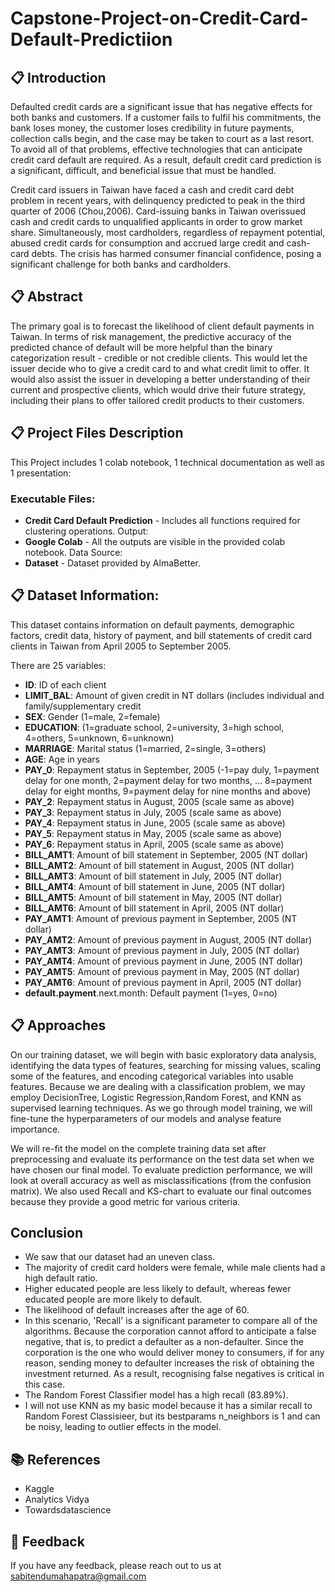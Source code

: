 # Capstone-Project-on-Credit-Card-Default-Predictiion

## 📋 Introduction
Defaulted credit cards are a significant issue that has negative effects for both banks and customers. If a customer fails to fulfil his commitments, the bank loses money, the customer loses credibility in future payments, collection calls begin, and the case may be taken to court as a last resort. To avoid all of that problems, effective technologies that can anticipate credit card default are required. As a result, default credit card prediction is a significant, difficult, and beneficial issue that must be handled.

Credit card issuers in Taiwan have faced a cash and credit card debt problem in recent years, with delinquency predicted to peak in the third quarter of 2006 (Chou,2006). Card-issuing banks in Taiwan overissued cash and credit cards to unqualified applicants in order to grow market share. Simultaneously, most cardholders, regardless of repayment potential, abused credit cards for consumption and accrued large credit and cash-card debts. The crisis has harmed consumer financial confidence, posing a significant challenge for both banks and cardholders.

## 📋 Abstract
The primary goal is to forecast the likelihood of client default payments in Taiwan. In terms of risk management, the predictive accuracy of the predicted chance of default will be more helpful than the binary categorization result - credible or not credible clients. This would let the issuer decide who to give a credit card to and what credit limit to offer. It would also assist the issuer in developing a better understanding of their current and prospective clients, which would drive their future strategy, including their plans to offer tailored credit products to their customers.
## 📋 Project Files Description
This Project includes 1 colab notebook, 1 technical documentation as well as 1 presentation:

### Executable Files:

*  **Credit Card Default Prediction** - Includes all functions required for clustering operations. Output:
* **Google Colab** - All the outputs are visible in the provided colab notebook. Data Source:
* **Dataset** - Dataset provided by AlmaBetter.

## 📋 Dataset Information:
This dataset contains information on default payments, demographic factors, credit data, history of payment, and bill statements of credit card clients in Taiwan from April 2005 to September 2005. 

There are 25 variables:

* **ID**: ID of each client
* **LIMIT_BAL**: Amount of given credit in NT dollars (includes individual and family/supplementary credit
* **SEX**: Gender (1=male, 2=female)
* **EDUCATION**: (1=graduate school, 2=university, 3=high school, 4=others, 5=unknown, 6=unknown)
* **MARRIAGE**: Marital status (1=married, 2=single, 3=others)
* **AGE**: Age in years
* **PAY_0**: Repayment status in September, 2005 (-1=pay duly, 1=payment delay for one month, 2=payment delay for two months, … 8=payment delay for eight months, 9=payment delay for nine months and above)
* **PAY_2**: Repayment status in August, 2005 (scale same as above)
* **PAY_3**: Repayment status in July, 2005 (scale same as above)
* **PAY_4**: Repayment status in June, 2005 (scale same as above)
* **PAY_5**: Repayment status in May, 2005 (scale same as above)
* **PAY_6**: Repayment status in April, 2005 (scale same as above)
* **BILL_AMT1**: Amount of bill statement in September, 2005 (NT dollar)
* **BILL_AMT2**: Amount of bill statement in August, 2005 (NT dollar)
* **BILL_AMT3**: Amount of bill statement in July, 2005 (NT dollar)
* **BILL_AMT4**: Amount of bill statement in June, 2005 (NT dollar)
* **BILL_AMT5**: Amount of bill statement in May, 2005 (NT dollar)
* **BILL_AMT6**: Amount of bill statement in April, 2005 (NT dollar)
* **PAY_AMT1**: Amount of previous payment in September, 2005 (NT dollar)
* **PAY_AMT2**: Amount of previous payment in August, 2005 (NT dollar)
* **PAY_AMT3**: Amount of previous payment in July, 2005 (NT dollar)
* **PAY_AMT4**: Amount of previous payment in June, 2005 (NT dollar)
* **PAY_AMT5**: Amount of previous payment in May, 2005 (NT dollar)
* **PAY_AMT6**: Amount of previous payment in April, 2005 (NT dollar)
* **default.payment**.next.month: Default payment (1=yes, 0=no)

## 📋 Approaches
On our training dataset, we will begin with basic exploratory data analysis, identifying the data types of features, searching for missing values, scaling some of the features, and encoding categorical variables into usable features. Because we are dealing with a classification problem, we may employ DecisionTree, Logistic Regression,Random Forest, and KNN as supervised learning techniques. As we go through model training, we will fine-tune the hyperparameters of our models and analyse feature importance.

We will re-fit the model on the complete training data set after preprocessing and evaluate its performance on the test data set when we have chosen our final model. To evaluate prediction performance, we will look at overall accuracy as well as misclassifications (from the confusion matrix). We also used Recall and KS-chart to evaluate our final outcomes because they provide a good metric for various criteria.

## **Conclusion**
* We saw that our dataset had an uneven class.
* The majority of credit card holders were female, while male clients had a high default ratio.
* Higher educated people are less likely to default, whereas fewer educated people are more likely to default.
* The likelihood of default increases after the age of 60.
* In this scenario, 'Recall' is a significant parameter to compare all of the algorithms. Because the corporation cannot afford to anticipate a false negative, that is, to predict a defaulter as a non-defaulter. Since the corporation is the one who would deliver money to consumers, if for any reason, sending money to defaulter increases the risk of obtaining the investment returned. As a result, recognising false negatives is critical in this case.
* The Random Forest Classifier model has a high recall (83.89%).
* I will not use KNN as my basic model because it has a similar recall to Random Forest Classisieer, but its bestparams n_neighbors is 1 and can be noisy, leading to outlier effects in the model.

## 📚 References
* Kaggle
* Analytics Vidya
* Towardsdatascience

 ## 📜 Feedback 
 If you have any feedback, please reach out to us at sabitendumahapatra@gmail.com



